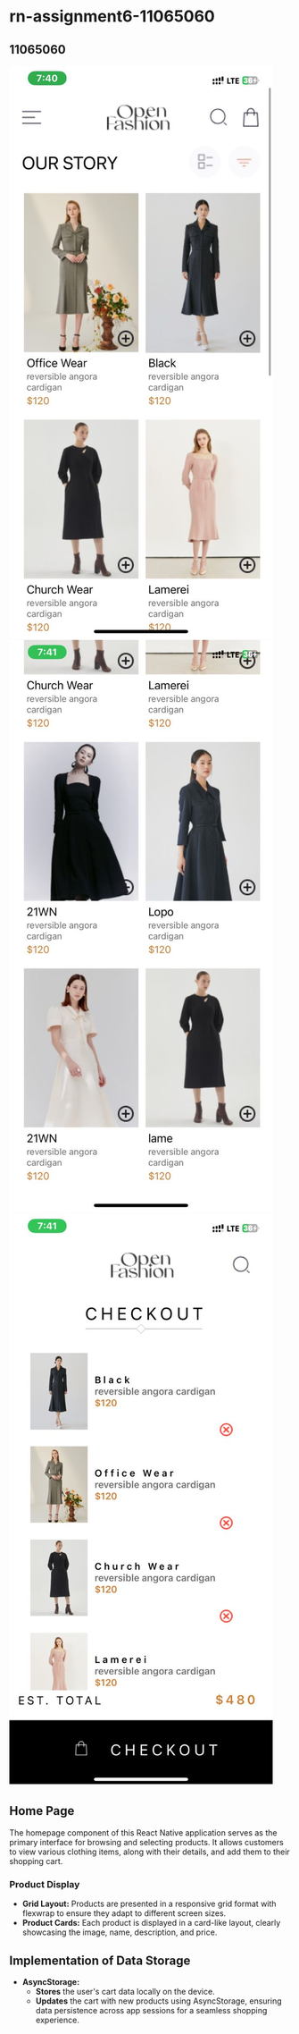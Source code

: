 # rn-assignment6-11065060
## 11065060
![alt text](<WhatsApp Image 2024-07-02 at 22.29.36_1f4674d0.jpg>)
![alt text](<WhatsApp Image 2024-07-02 at 22.29.36_064f2329.jpg>)
![alt text](<WhatsApp Image 2024-07-02 at 22.29.36_c8a4c66d.jpg>)
## Home Page
The homepage component of this React Native application serves as the primary interface for browsing and selecting products. It allows customers to view various clothing items, along with their details, and add them to their shopping cart.

### Product Display
- **Grid Layout:** Products are presented in a responsive grid format with flexwrap to ensure they adapt to different screen sizes.
- **Product Cards:** Each product is displayed in a card-like layout, clearly showcasing the image, name, description, and price.

## Implementation of Data Storage
- **AsyncStorage:** 
  - **Stores** the user's cart data locally on the device.
  - **Updates** the cart with new products using AsyncStorage, ensuring data persistence across app sessions for a seamless shopping experience.
